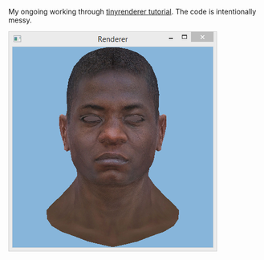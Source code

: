 My ongoing working through [tinyrenderer tutorial](https://github.com/ssloy/tinyrenderer/wiki). The code is intentionally messy.

![WIP screenshot](screenshot.png)
